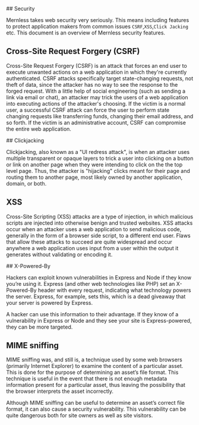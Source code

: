 ## Security

Mernless takes web security very seriously. This means including features to protect application makers from common issues `CSRF`,`XSS`,`Click Jacking` etc.
This document is an overview of Mernless security features.

## Cross-Site Request Forgery (CSRF) 

Cross-Site Request Forgery (CSRF) is an attack that forces an end user to execute unwanted actions on a web application in which they're currently authenticated. CSRF attacks specifically target state-changing requests, not theft of data, since the attacker has no way to see the response to the forged request. With a little help of social engineering (such as sending a link via email or chat), an attacker may trick the users of a web application into executing actions of the attacker's choosing. If the victim is a normal user, a successful CSRF attack can force the user to perform state changing requests like transferring funds, changing their email address, and so forth. If the victim is an administrative account, CSRF can compromise the entire web application.

## Clickjacking 

Clickjacking, also known as a "UI redress attack", is when an attacker uses multiple transparent or opaque layers to trick a user into clicking on a button or link on another page when they were intending to click on the the top level page. Thus, the attacker is "hijacking" clicks meant for their page and routing them to another page, most likely owned by another application, domain, or both.

## XSS 

Cross-Site Scripting (XSS) attacks are a type of injection, in which malicious scripts are injected into otherwise benign and trusted websites. XSS attacks occur when an attacker uses a web application to send malicious code, generally in the form of a browser side script, to a different end user. Flaws that allow these attacks to succeed are quite widespread and occur anywhere a web application uses input from a user within the output it generates without validating or encoding it.

## X-Powered-By

Hackers can exploit known vulnerabilities in Express and Node if they know you’re using it. Express (and other web technologies like PHP) set an X-Powered-By header with every request, indicating what technology powers the server. Express, for example, sets this, which is a dead giveaway that your server is powered by Express.

A hacker can use this information to their advantage. If they know of a vulnerability in Express or Node and they see your site is Express-powered, they can be more targeted.

## MIME sniffing

MIME sniffing was, and still is, a technique used by some web browsers (primarily Internet Explorer) to examine the content of a particular asset. This is done for the purpose of determining an asset’s file format. This technique is useful in the event that there is not enough metadata information present for a particular asset, thus leaving the possibility that the browser interprets the asset incorrectly.

Although MIME sniffing can be useful to determine an asset’s correct file format, it can also cause a security vulnerability. This vulnerability can be quite dangerous both for site owners as well as site visitors.